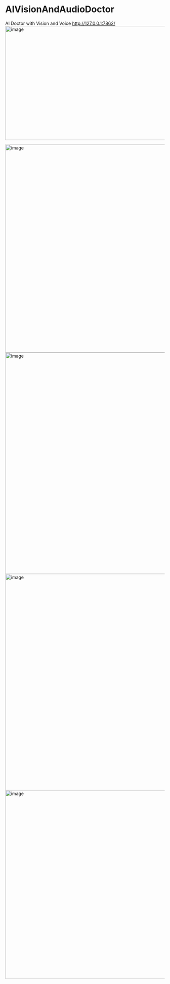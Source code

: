 # AIVisionAndAudioDoctor
AI Doctor with Vision and Voice 
http://127.0.0.1:7862/
<img width="953" height="360" alt="image" src="https://github.com/user-attachments/assets/43016370-e2c2-4e59-92fb-8ecb48212b2d" />

<img width="1000" height="657" alt="image" src="https://github.com/user-attachments/assets/aee82e82-6729-4832-b054-5d19b6da73e4" />

<img width="1169" height="699" alt="image" src="https://github.com/user-attachments/assets/7593a4c2-53c6-4079-9f80-2abdf6feee62" />


<img width="851" height="683" alt="image" src="https://github.com/user-attachments/assets/e86f77bd-29f5-4a77-b596-71f5e5812f33" />

<img width="1018" height="596" alt="image" src="https://github.com/user-attachments/assets/caa5749e-54c1-46a1-9ca4-5eef5e54a692" />



